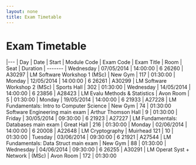 ```yaml
---
layout: none
title: Exam Timetable
---
```


# Exam Timetable

|---
| Day | Date | Start | Module Code | Exam Code | Exam Title | Room | Seat | Duration
| -------
| Wednesday | 07/05/2014 | 14:00:00 | 6 26260 | A30297 | LM Software Workshop 1 (MSc) | New Gym | 117 | 01:30:00
| Monday | 12/05/2014 | 14:00:00 | 6 26261 | A30299 | LM Software Workshop 2 (MSc) | Sports Hall | 302 | 01:30:00
| Wednesday | 14/05/2014 | 14:00:00 | 6 23856 | A28423 | LM Evalu Methods & Statistics | Avon Room | 5 | 01:30:00
| Monday | 19/05/2014 | 14:00:00 | 6 21933 | A27228 | LM Fundamentals: Intro to Computer Science | New Gym | 74 | 01:30:00
Software Engineering main exam | Arthur Thomson Hall | 9 | 01:30:00
| Friday | 30/05/2014 | 09:30:00 | 6 21923 | A27227 | LM Fundamentals: Databases main exam | Great Hall | 216 | 01:30:00
| Monday | 02/06/2014 | 14:00:00 | 6 20008 | A22648 | LM Cryptography | Muirhead 121 | 10 | 01:30:00
| Tuesday | 03/06/2014 | 09:30:00 | 6 21921 | A27544 | LM Fundamentals: Data Struct main exam | New Gym | 88 | 01:30:00
| Wednesday | 04/06/2014 | 09:30:00 | 6 26255 | A30291 | LM Operat Syst + Network 
| (MSc) | Avon Room | 172 | 01:30:00

<!-- vim : fo-=
Created  : Thu 08 May 2014 06:32 pm
Modified : Fri 09 May 2014 07:21 PM
-->
